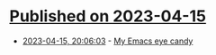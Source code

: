 # [Published on 2023-04-15](index.md)

* [2023-04-15, 20:06:03](https://lobste.rs/s/rdbpe0/my_emacs_eye_candy) - [My Emacs eye candy](https://xenodium.com/my-emacs-eye-candy/)
